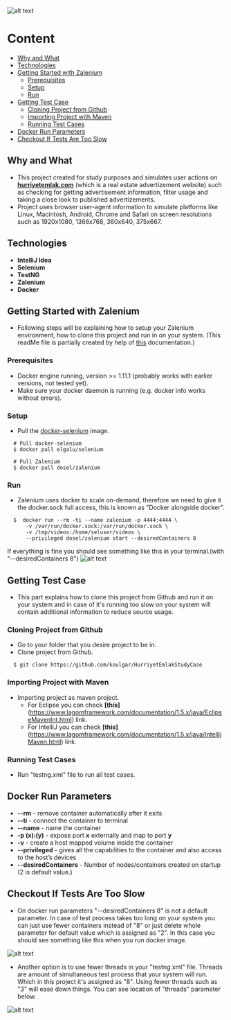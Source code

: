 ![alt text](https://raw.githubusercontent.com/zalando/zalenium/master/docs/img/logo_zalenium_wide.png "zaleniumlogo")

# Content
* [Why and What](#why-and-what)
* [Technologies](#technologies)
* [Getting Started with Zalenium](#getting-started-with-zalenium)
  * [Prerequisites](#prerequisites)
  * [Setup](#setup)
  * [Run](#run)
* [Getting Test Case](#getting-test-case)
  * [Cloning Project from Github](#cloning-project-from-github)
  * [Importing Project with Maven](#importing-project-with-maven)
  * [Running Test Cases](#running-test-cases)
* [Docker Run Parameters](#docker-run-parameters)
* [Checkout If Tests Are Too Slow](#checkout-if-tests-are-too-slow)

## Why and What
* This project created for study purposes and simulates user actions on **[hurriyetemlak.com](http://www.hurriyetemlak.com)** (which is a real estate advertizement website) such as checking for getting advertisement information, filter usage and taking a close look to published advertizements. 
* Project uses browser user-agent information to simulate platforms like Linux, Macintosh, Android, Chrome and Safari on screen resolutions such as 1920x1080, 1366x768, 360x640, 375x667.

## Technologies
* **IntelliJ Idea**
* **Selenium**
* **TestNG**
* **Zalenium**
* **Docker**

## Getting Started with Zalenium
* Following steps will be explaining how to setup your Zalenium environment, how to clone this project and run in on your system. (This readMe file is partially created by help of [this](https://github.com/zalando/zalenium#getting-started) documentation.)

### Prerequisites
* Docker engine running, version >= 1.11.1 (probably works with earlier versions, not tested yet).
* Make sure your docker daemon is running (e.g. docker info works without errors).

### Setup
* Pull the [docker-selenium](https://github.com/elgalu/docker-selenium) image.
```
  # Pull docker-selenium
  $ docker pull elgalu/selenium

  # Pull Zalenium
  $ docker pull dosel/zalenium
```

### Run
* Zalenium uses docker to scale on-demand, therefore we need to give it the docker.sock full access, this is known as "Docker alongside docker".
```
  $  docker run --rm -ti --name zalenium -p 4444:4444 \
      -v /var/run/docker.sock:/var/run/docker.sock \
      -v /tmp/videos:/home/seluser/videos \
      --privileged dosel/zalenium start --desiredContainers 8
```
If everything is fine you should see something like this in your terminal.(with "--desiredContainers 8")
![alt text](https://i.ibb.co/vPX0Y2x/nodes.png "created nodes 8")

## Getting Test Case
* This part explains how to clone this project from Github and run it on your system and in case of it's running too slow on your system will contain additional information to reduce source usage.

### Cloning Project from Github
* Go to your folder that you desire project to be in.
* Clone project from Github.
```
  $ git clone https://github.com/koulgar/HurriyetEmlakStudyCase
```

### Importing Project with Maven
* Importing project as maven project.
  * For Eclipse you can check **[this]**(https://www.lagomframework.com/documentation/1.5.x/java/EclipseMavenInt.html) link.
  * For IntelliJ you can check **[this]**(https://www.lagomframework.com/documentation/1.5.x/java/IntellijMaven.html) link.
  
### Running Test Cases
* Run "testng.xml" file to run all test cases. 

## Docker Run Parameters
* **--rm** - remove container automatically after it exits
* **--ti** - connect the container to terminal
* **--name** - name the container
* **-p (x):(y)** - expose port **x** externally and map to port **y**
* **-v** - create a host mapped volume inside the container
* **--privileged** - gives all the capabilities to the container and also access to the host’s devices
* **--desiredContainers** - Number of nodes/containers created on startup (2 is default value.)

## Checkout If Tests Are Too Slow
* On docker run parameters "--desiredContainers 8" is not a default parameter. In case of test process takes too long on your system you can just use fewer containers instead of "8" or just delete whole parameter for default value which is assigned as "2".
In this case you should see something like this when you run docker image.

![alt text](https://i.ibb.co/tBGbqtZ/unknown.png "created nodes 2")

* Another option is to use fewer threads in your "testng.xml" file. Threads are amount of simultaneous test process  that your system will run. Which in this project it's assigned as "8". Using fewer threads such as "3" will ease down things. You can see location of "threads" parameter below.

![alt text](https://i.ibb.co/MZdyJ7S/unknown.png "threads in testng.xml")
